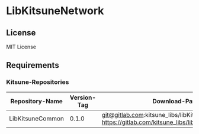 # LibKitsuneNetwork

## License 

MIT License

## Requirements

### Kitsune-Repositories

Repository-Name | Version-Tag | Download-Path
--- | --- | ---
LibKitsuneCommon | 0.1.0 |  git@gitlab.com:kitsune_libs/libKitsuneCommon.git <br> https://gitlab.com/kitsune_libs/libKitsuneCommon.git

